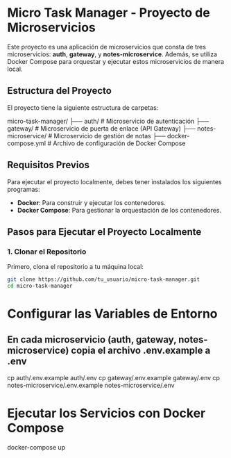 # Micro Task Manager - Proyecto de Microservicios

Este proyecto es una aplicación de microservicios que consta de tres microservicios: **auth**, **gateway**, y **notes-microservice**. Además, se utiliza Docker Compose para orquestar y ejecutar estos microservicios de manera local.

## Estructura del Proyecto

El proyecto tiene la siguiente estructura de carpetas:

micro-task-manager/
├── auth/ # Microservicio de autenticación
├── gateway/ # Microservicio de puerta de enlace (API Gateway) 
├── notes-microservice/ # Microservicio de gestión de notas 
├── docker-compose.yml # Archivo de configuración de Docker Compose

## Requisitos Previos

Para ejecutar el proyecto localmente, debes tener instalados los siguientes programas:

- **Docker**: Para construir y ejecutar los contenedores.
- **Docker Compose**: Para gestionar la orquestación de los contenedores.

## Pasos para Ejecutar el Proyecto Localmente

### 1. Clonar el Repositorio

Primero, clona el repositorio a tu máquina local:

```bash
git clone https://github.com/tu_usuario/micro-task-manager.git
cd micro-task-manager
````

# Configurar las Variables de Entorno
## En cada microservicio (auth, gateway, notes-microservice) copia el archivo .env.example a .env
cp auth/.env.example auth/.env
cp gateway/.env.example gateway/.env
cp notes-microservice/.env.example notes-microservice/.env

# Ejecutar los Servicios con Docker Compose
docker-compose up
